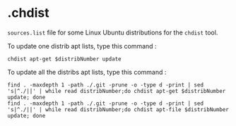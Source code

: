 # .chdist
`sources.list` file for some Linux Ubuntu distributions for the `chdist` tool.

To update one distrib apt lists, type this command :

`chdist apt-get $distribNumber update`

To update all the distribs apt lists, type this command :

```shell
find . -maxdepth 1 -path ./.git -prune -o -type d -print | sed 's|^./||' | while read distribNumber;do chdist apt-get $distribNumber update; done
find . -maxdepth 1 -path ./.git -prune -o -type d -print | sed 's|^./||' | while read distribNumber;do chdist apt-file $distribNumber update; done
```

